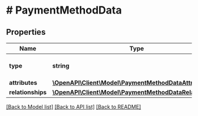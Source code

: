 # # PaymentMethodData

## Properties

Name | Type | Description | Notes
------------ | ------------- | ------------- | -------------
**type** | **string** | The resource&#39;s type |
**attributes** | [**\OpenAPI\Client\Model\PaymentMethodDataAttributes**](PaymentMethodDataAttributes.md) |  |
**relationships** | [**\OpenAPI\Client\Model\PaymentMethodDataRelationships**](PaymentMethodDataRelationships.md) |  | [optional]

[[Back to Model list]](../../README.md#models) [[Back to API list]](../../README.md#endpoints) [[Back to README]](../../README.md)
